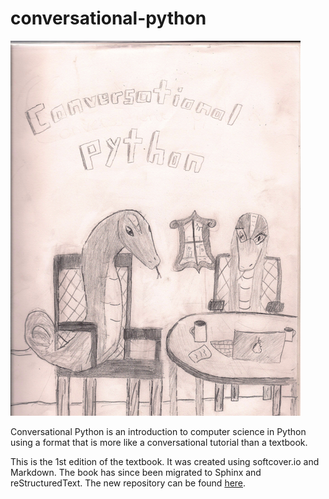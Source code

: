 # conversational-python

![](images/cover-sm.png)

Conversational Python is an introduction to computer science in Python using a
format that is more like a conversational tutorial than a textbook.

This is the 1st edition of the textbook.  It was created using softcover.io and
Markdown.  The book has since been migrated to Sphinx and reStructuredText. The
new repository can be found [here](https://github.com/jbshep/conversational-python/).
